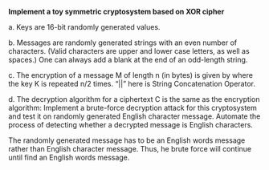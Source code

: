 **Implement a toy symmetric cryptosystem based on XOR cipher**

a. Keys are 16-bit randomly generated values.

b. Messages are randomly generated strings with an even number of characters. (Valid
characters are upper and lower case letters, as well as spaces.) One can always add a blank
at the end of an odd-length string.

c. The encryption of a message M of length n (in bytes) is given by
where the key K is repeated n/2 times. “||” here is String Concatenation Operator.

d. The decryption algorithm for a ciphertext C is the same as the encryption algorithm:
Implement a brute-force decryption attack for this cryptosystem and test it on randomly
generated English character message. Automate the process of detecting whether a decrypted
message is English characters.

The randomly generated message has to be an English words message rather than English
character message. Thus, he brute force will continue until find an English words message.
